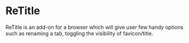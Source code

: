 ReTitle
====

ReTitle is an add-on for a browser which will give user few handy options such as renaming a tab, toggling the visibility of favicon/title.
